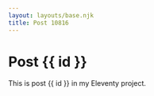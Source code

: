 ```yaml
---
layout: layouts/base.njk
title: Post 10816
---
```


# Post {{ id }}

This is post {{ id }} in my Eleventy project.

